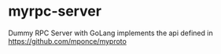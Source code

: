 # myrpc-server
Dummy RPC Server with GoLang implements the api defined in https://github.com/mponce/myproto
